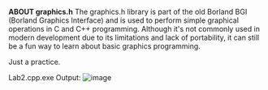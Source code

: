 **ABOUT graphics.h**
The graphics.h library is part of the old Borland BGI (Borland Graphics Interface) and is used to perform simple graphical
operations in C and C++ programming. Although it's not commonly used in modern development due to its limitations and lack
of portability, it can still be a fun way to learn about basic graphics programming.

Just a practice.

Lab2.cpp.exe
Output:
![image](https://github.com/user-attachments/assets/2fb370e9-7dcd-4e1a-a90b-be0902c5e0b5)
